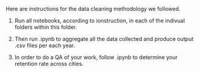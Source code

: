 Here are instructions for the data cleaning methodology we followed. 

1) Run all notebooks, according to ionstruction, in each of the indivual folders within this folder.

2) Then run .ipynb to aggregate all the data collected and produce output .csv files per each year.

3) In order to do a QA of your work, follow .ipynb to determine your retention rate across cities. 

